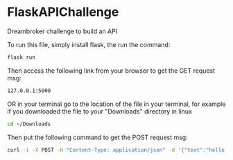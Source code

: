 # FlaskAPIChallenge
Dreambroker challenge to build an API

To run this file, simply install flask, the run the command:
```sh
flask run
```
Then access the following link from your browser to get the GET request msg:
```sh
127.0.0.1:5000
```

OR
in your terminal go to the location of the file in your terminal, for example if you downloaded the file to your "Downloads" directory in linux
```sh
cd ~/Downloads
```
Then put the following command to get the POST request msg:
```sh
curl -i -X POST -H "Content-Type: application/json" -d '{"text":"hello 2 times  "}' 127.0.0.1:5000/analyze
```

